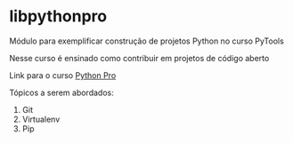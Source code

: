 # libpythonpro
Módulo para exemplificar construção de projetos Python no curso PyTools

Nesse curso é ensinado como contribuir em projetos de código aberto

Link para o curso [Python Pro](https://www.pythonpro.br/)

Tópicos a serem abordados:
1. Git
2. Virtualenv
3. Pip
